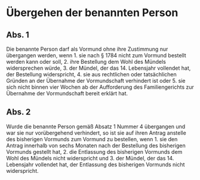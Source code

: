 # Übergehen der benannten Person



## Abs. 1

 Die benannte Person darf als Vormund ohne ihre Zustimmung nur übergangen werden, wenn  1.
 sie nach § 1784 nicht zum Vormund bestellt werden kann oder soll,
 2.
 ihre Bestellung dem Wohl des Mündels widersprechen würde,
 3.
 der Mündel, der das 14. Lebensjahr vollendet hat, der Bestellung widerspricht,
 4.
 sie aus rechtlichen oder tatsächlichen Gründen an der Übernahme der Vormundschaft verhindert ist oder
 5.
 sie sich nicht binnen vier Wochen ab der Aufforderung des Familiengerichts zur Übernahme der Vormundschaft bereit erklärt hat.


## Abs. 2

 Wurde die benannte Person gemäß Absatz 1 Nummer 4 übergangen und war sie nur vorübergehend verhindert, so ist sie auf ihren Antrag anstelle des bisherigen Vormunds zum Vormund zu bestellen, wenn  1.
 sie den Antrag innerhalb von sechs Monaten nach der Bestellung des bisherigen Vormunds gestellt hat,
 2.
 die Entlassung des bisherigen Vormunds dem Wohl des Mündels nicht widerspricht und
 3.
 der Mündel, der das 14. Lebensjahr vollendet hat, der Entlassung des bisherigen Vormunds nicht widerspricht.
 

